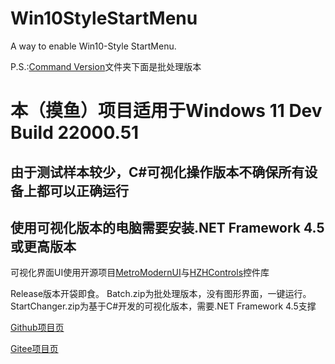 # Win10StyleStartMenu
A way to enable Win10-Style StartMenu.

P.S.:[Command Version](https://github.com/iXeor/Win10StyleStartMenu/tree/main/Command%20Version)文件夹下面是批处理版本

# 本（摸鱼）项目适用于Windows 11 Dev Build 22000.51
## 由于测试样本较少，C#可视化操作版本不确保所有设备上都可以正确运行
## 使用可视化版本的电脑需要安装.NET Framework 4.5或更高版本

可视化界面UI使用开源项目[MetroModernUI](https://github.com/dennismagno/metroframework-modern-ui)与[HZHControls](http://www.hzhcontrols.com/)控件库

Release版本开袋即食。
Batch.zip为批处理版本，没有图形界面，一键运行。
StartChanger.zip为基于C#开发的可视化版本，需要.NET Framework 4.5支撑

[Github项目页](https://github.com/iXeor/Win10StyleStartMenu)

[Gitee项目页](https://gitee.com/Shirakage/Win10StyleStartMenu/tree/main)
